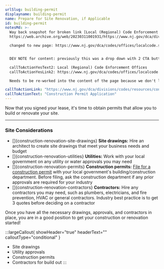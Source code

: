 ```yaml
---
urlSlug: building-permit
displayname: building-permit
name: Prepare for Site Renovation, if Applicable
id: building-permit
notesMd: >-
  Way back snapshot for broken link [Local (Regional) Code Enforcement Offices]:
  https://web.archive.org/web/20230311001931/https://www.nj.gov/dca/divisions/codes/offices/localcode.html

  changed to new page: https://www.nj.gov/dca/codes/offices/localcode.shtml


  DEV NOTE for content: previously this was a drop down with 2 CTA buttons, we decided in a meeting to make the the first the CTA link and this one

  callToActionYesText2: Local (Regional) Code Enforcement Offices
  callToActionYesLink2: https://www.nj.gov/dca/codes/offices/localcode.shtml

  Needs to be re-worked into the content of the page because we don't like CTA drop downs as a pattern

callToActionLink: "https://www.nj.gov/dca/divisions/codes/resources/constructionpermitforms.html"
callToActionText: "Construction Permit Application"
---
```


Now that you signed your lease, it's time to obtain permits that allow you to build or renovate your site.

---

### Site Considerations

- []{construction-renovation-site-drawings} **Site drawings:** Hire an architect to create site drawings that meet your business needs and budget
- []{construction-renovation-utilities} **Utilities:** Work with your local government on any utility or water approvals you may need
- []{construction-renovation-permits} **Construction permits:** [File for a construction permit](https://www.nj.gov/dca/divisions/codes/resources/constructionpermitforms.html) with your local government's building/construction department. Before filing, ask the construction department if any prior approvals are required for your industry
- []{construction-renovation-contractors} **Contractors:** Hire any contractors you may need, such as plumbers, electricians, and fire prevention, HVAC or general contractors. Industry best practice is to get 3 quotes before deciding on a contractor

Once you have all the necessary drawings, approvals, and contractors in place, you are in a good position to get your construction or renovation started!

:::largeCallout{ showHeader="true" headerText="" calloutType="conditional" }

- Site drawings
- Utility approvals
- Construction permits
- Contractors for build out
  :::
